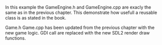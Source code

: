 In this example the GameEngine.h and GameEngine.cpp are exacly the same as in
the previous chapter. This demonstrate how usefull a reusable class is as stated 
in the book. 

Game.h Game.cpp has been updated from the previous chapter with the new game
logic. GDI call are replaced with the new SDL2 render draw functions. 